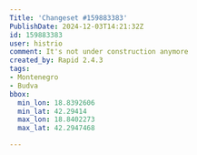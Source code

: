 ```yaml
---
Title: 'Changeset #159883383'
PublishDate: 2024-12-03T14:21:32Z
id: 159883383
user: histrio
comment: It's not under construction anymore
created_by: Rapid 2.4.3
tags:
- Montenegro
- Budva
bbox:
  min_lon: 18.8392606
  min_lat: 42.29414
  max_lon: 18.8402273
  max_lat: 42.2947468

---
```

